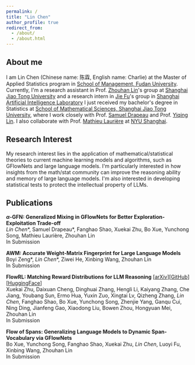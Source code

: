 ```yaml
---
permalink: /
title: "Lin Chen"
author_profile: true
redirect_from: 
  - /about/
  - /about.html
---
```


<script>
MathJax = {
  tex: {
    inlineMath: [['$', '$'], ['\\(', '\\)']]
  }
};
</script>
<script src="https://cdn.jsdelivr.net/npm/mathjax@3/es5/tex-chtml.js" async></script>


## About me

I am Lin Chen (Chinese name: 陈霖, English name: Charlie) at the Master of Applied Statistics program in [School of Management, Fudan University](https://www.fdsm.fudan.edu.cn/en/). Currently, I'm a research assistant in Prof. [Zhouhan Lin](https://hantek.github.io/)'s group at [Shanghai Jiao Tong University](https://en.sjtu.edu.cn/) and a research intern in [Jie Fu](https://bigaidream.github.io/)'s group in [Shanghai Artificial Intelligence Laboratory](https://www.shlab.org.cn/) I just received my bachelor's degree in Statistics at [School of Mathematical Sciences, Shanghai Jiao Tong University](https://www.math.sjtu.edu.cn/Default/index), where I work closely with Prof. [Samuel Drapeau](https://www.samuel-drapeau.info/) and Prof. [Yiqing Lin](https://www.math.sjtu.edu.cn/Default/teachershow/tags/MDAwMDAwMDAwMLKIdpc). I also collaborate with Prof. [Mathieu Laurière](https://mlauriere.github.io/) at [NYU Shanghai](https://shanghai.nyu.edu/). 



## Research Interest

My research interest lies in the application of mathematical/statistical theories to current machine learning models and algorithms, such as GFlowNets and large language models. I'm particularly interested in how insights from the math/stat community can improve the reasoning ability and memory of large language models. I'm also interested in developing statistical tests to protect the intellectual property of LLMs. 

## Publications

**$\alpha$-GFN: Generalized Mixing in GFlowNets for Better Exploration-Exploitation Trade-off**  
*Lin Chen*\*, Samuel Drapeau\*, Fanghao Shao, Xuekai Zhu, Bo Xue, Yunchong Song, Mathieu Laurière, Zhouhan Lin  
In Submission

**AWM: Accurate Weight-Matrix Fingerprint for Large Language Models**    
Boyi Zeng\*, *Lin Chen*\*, Ziwei He, Xinbing Wang, Zhouhan Lin  
In Submission

**FlowRL: Matching Reward Distributions for LLM Reasoning** [[arXiv](https://arxiv.org/abs/2509.15207)][[GitHub](https://github.com/Xuekai-Zhu/FlowRL)][[HuggingFace](https://huggingface.co/papers/2509.15207)]  
Xuekai Zhu, Daixuan Cheng, Dinghuai Zhang, Hengli Li, Kaiyang Zhang, Che Jiang, Youbang Sun, Ermo Hua, Yuxin Zuo, Xingtai Lv, Qizheng Zhang, *Lin Chen*, Fanghao Shao, Bo Xue, Yunchong Song, Zhenjie Yang, Ganqu Cui, Ning Ding, Jianfeng Gao, Xiaodong Liu, Bowen Zhou, Hongyuan Mei, Zhouhan Lin   
In Submission

**Flow of Spans: Generalizing Language Models to Dynamic Span-Vocabulary via GFlowNets**  
Bo Xue, Yunchong Song, Fanghao Shao, Xuekai Zhu, *Lin Chen*, Luoyi Fu, Xinbing Wang, Zhouhan Lin  
In Submission





